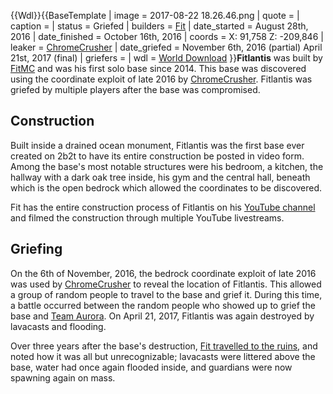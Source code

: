 {{Wdl}}{{BaseTemplate
| image = 2017-08-22 18.26.46.png
| quote =
| caption =
| status = Griefed
| builders = [Fit](https://2b2t.miraheze.org/wiki/Fit)
| date_started = August 28th, 2016
| date_finished = October 16th, 2016
| coords = X: 91,758 Z: -209,846
| leaker = [ChromeCrusher](https://2b2t.miraheze.org/wiki/ChromeCrusher)
| date_griefed = November 6th, 2016 (partial) April 21st, 2017 (final)
| griefers =
| wdl = [World Download](https://mega.nz/#!PMRBwbxY!jPEIBoGvB3eTmda-me1atgcoz72mjKzOMc6YCaJxKDY)
}}**Fitlantis** was built by [FitMC](https://2b2t.miraheze.org/wiki/FitMC) and was his first solo base since 2014. This base was discovered using the coordinate exploit of late 2016 by [ChromeCrusher](https://2b2t.miraheze.org/wiki/ChromeCrusher). Fitlantis was griefed by multiple players after the base was compromised.

## Construction
Built inside a drained ocean monument, Fitlantis was the first base ever created on 2b2t to have its entire construction be posted in video form. Among the base's most notable structures were his bedroom, a kitchen, the hallway with a dark oak tree inside, his gym and the central hall, beneath which is the open bedrock which allowed the coordinates to be discovered.

Fit has the entire construction process of Fitlantis on his [YouTube channel](https://www.youtube.com/channel/UCHZ986wm_sJT6wntdDTIIcw) and filmed the construction through multiple YouTube livestreams.

## Griefing
On the 6th of November, 2016, the bedrock coordinate exploit of late 2016 was used by [ChromeCrusher](https://2b2t.miraheze.org/wiki/ChromeCrusher) to reveal the location of Fitlantis. This allowed a group of random people to travel to the base and grief it. During this time, a battle occurred between the random people who showed up to grief the base and [Team Aurora](https://2b2t.miraheze.org/wiki/Team_Aurora). On April 21, 2017, Fitlantis was again destroyed by lavacasts and flooding.

Over three years after the base's destruction, [Fit travelled to the ruins](https://www.youtube.com/watch?v=MgamLkNHSVs), and noted how it was all but unrecognizable; lavacasts were littered above the base, water had once again flooded inside, and guardians were now spawning again on mass.